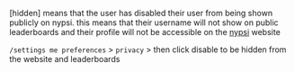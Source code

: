 <script>
  import DocsTemplate from "$lib/components/docs/DocsTemplate.svelte"
  import DocsHeader from '$lib/components/docs/DocsHeader.svelte';
</script>

<DocsTemplate title='hidden' />

<DocsHeader header='h2' text="what does [hidden] mean?" anchor="what-does-hidden-mean" />

\[hidden] means that the user has disabled their user from being shown publicly on nypsi. this means that their username will not show on public leaderboards and their profile will not be accessible on the [nypsi](https://nypsi.xyz) website

<DocsHeader header='h2' text="how do i enable it?" />

`/settings me preferences` > `privacy` > then click disable to be hidden from the website and leaderboards
